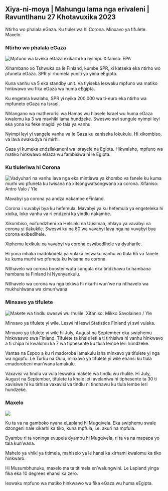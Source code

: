 ## Xiya-ni-moya \| Mahungu lama nga erivaleni \| Ravuntlhanu 27 Khotavuxika 2023

Ntirho wo phalala eGaza. Ku tluleriwa hi Corona. Minxavo ya tifulete. Maxelo.

### Ntirho wo phalala eGaza

![Mpfuno wa laveka eGaza exikarhi ka nyimpi. Xifaniso: EPA](https://ku/f_auto/fl_kulahlekeriwa/v1698396491/39-1192101653b784c2d563)

Xihambano xo Tshwuka xa le Finland, kumbe SPR, xi katseka eka ntirho wo pfuneta eGaza. SPR yi rhumela yuniti yo yima eEgipta.

Kuna vanhu va 5 eka standby unit. Va tiyiseka leswaku mpfuno wa matiko hinkwawo wu fika eGaza wu huma eEgipta.

Ku engetela kwalaho, SPR yi nyika 200,000 wa ti-euro eka ntirho wa mpfuneto eGaza na Israel.

Nhlangano wa matherorisi wa Hamas wu hlasele Israel wu huma eGaza kwalomu ka 3 wa mavhiki lama hundzeke. Sweswo swi sungule nyimpi leyi eka yona ku feke magidi yo tala ya vanhu.

Nyimpi leyi yi vangele vanhu va le Gaza ku xaniseka lokukulu. Hi xikombiso, va lava swakudya ni mirhi.

Gaza yi kumeka endzilakaneni wa Israyele na Egipta. Hikwalaho, mpfuno wa matiko hinkwawo eGaza wu fambisiwa hi le Egipta.

### Ku tluleriwa hi Corona

![Vadyuhari na vanhu lava nga eka mintlawa ya khombo va fanele ku kuma murhi wo pfuneta ku lwisana na xitsongwatsongwana xa corona. Xifaniso: Antro Valo / Yle](https://ku.q_auto:eco/f_auto/fl_lossy/v1670569792/39-933588623dccc01a881)

Mavabyi ya corona ya andza nakambe eFinland.

Corona i vuvabyi bya ku hefemula. Mavabyi ya ku hefemula ya engeteleka hi xixika, loko vanhu va ri endzeni ka yindlu nakambe.

Xikombiso, exifundzheni xa Helsinki na Uusimaa, nhlayo ya vavabyi va corona yi tlakukile. Sweswi ku na 80 wa vavabyi lava nga na vuvabyi bya corona exibedlhele.

Xiphemu lexikulu xa vavabyi va corona eswibedlhele va dyuharile.

Hi yona mhaka madokodela ya vulaka leswaku vanhu vo tlula 65 va fanele ku kuma murhi wo pfuneta ku lwisana na corona.

Ntlhavelo wa corona booster wuta sungula eka tindzhawu to hambana hambana ta Finland hi Nyenyankulu.

Ntlhavelo wa corona wu nga tekiwa hi nkarhi wun’we na ntlhavelo wa mukhuhlwana wa ximun’wana.

### Minxavo ya tifulete

![Makete wa tindlu sweswi wu rhulile. Xifaniso: Mikko Savolainen / Yle](https://ku.q_auto:eco/f_auto/fl_lossy/v1694415905/39-117017864fea8c7baf74)

Minxavo ya tifulete yi wile. Leswi hi leswi Statistics Finland yi swi vulaka.

Minxavo ya tifulete yi wile hi July, August na September eka swiphemu hinkwaswo swa Finland. Tifulete ta khale leti a ti tirhisiwa hi vanhu hinkwavo a ti chipa hi kwalomu ka 7 wa tiphesente ku tlula lembe leri hundzeke.

Vantaa na Espoo a ku ri madoroba lamakulu laha minxavo ya tifulete yi nga wa ngopfu. Le Turku na Oulu, minxavo ya tifulete yi wile ehansi ku tlula emadorobeni man’wana lamakulu.

Vaxavisi va tindlu va vula leswaku makete wa tindlu wu rhulile. Hi July, August na September, tifulete ta khale leti avelaniwa hi tiphesente ta 30 ti xavisiwe hi ku tirhisa vaxavisi va tindlu ni tindhawu ku tlula lembe leri hundzeke.

### Maxelo

![](https://swifaniso.cdn.yle.fi/xifaniso/kulayicha/c_crop,h_1080,w_1919,x_0,y_0/ar_1.77777777777777777,c_fill,g_faces,h_675,w_1200/dpr_1.0/q_auto:eco/f_auto/fl_kulahlekeriwa/v1698421548/39-1192510653bdb0fbe9af)

Ku ta va na gamboko nyana eLapland hi Mugqivela. Eka swiphemu swale dzongeni nale xikarhi ka tiko, kuna mpfula, i.e. akuri na mpfula.

Dyambu ri ta voninga evupela dyambu hi Mugqivela, ri ta va na mapapa yo tala kun’wana.

Mahelo ya vhiki ya titimela, mahiselo ya le hansi ka xirhami kwalomu ka tiko hinkwaro.

Hi Musumbhunuku, maxelo ma ta titimela en’walungwini. Le Lapland yinga fika eka 10 degrees ehansi ka zero.

leswaku mpfuno wa matiko hinkwawo wu fika eGaza wu huma eEgipta.
